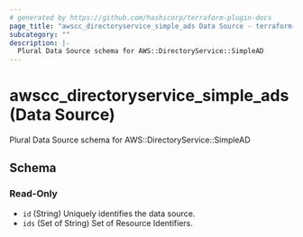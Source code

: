```yaml
---
# generated by https://github.com/hashicorp/terraform-plugin-docs
page_title: "awscc_directoryservice_simple_ads Data Source - terraform-provider-awscc"
subcategory: ""
description: |-
  Plural Data Source schema for AWS::DirectoryService::SimpleAD
---
```


# awscc_directoryservice_simple_ads (Data Source)

Plural Data Source schema for AWS::DirectoryService::SimpleAD



<!-- schema generated by tfplugindocs -->
## Schema

### Read-Only

- `id` (String) Uniquely identifies the data source.
- `ids` (Set of String) Set of Resource Identifiers.


